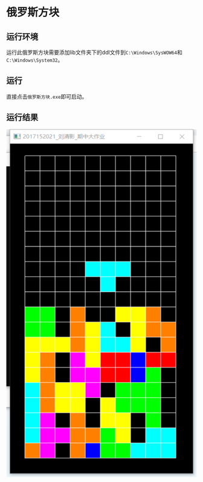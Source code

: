 # 俄罗斯方块

## 运行环境
运行此俄罗斯方块需要添加lib文件夹下的ddl文件到`C:\Windows\SysWOW64`和`C:\Windows\System32`。

## 运行
直接点击`俄罗斯方块.exe`即可启动。

## 运行结果
![result](result.png)
